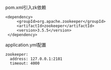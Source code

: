 
pom.xml引入zk依赖
``` 
<dependency>
     <groupId>org.apache.zookeeper</groupId>
     <artifactId>zookeeper</artifactId>
     <version>3.5.5</version>
 </dependency>
```
application.yml配置
```
zookeeper:
  address: 127.0.0.1:2181
  timeout: 4000
```

